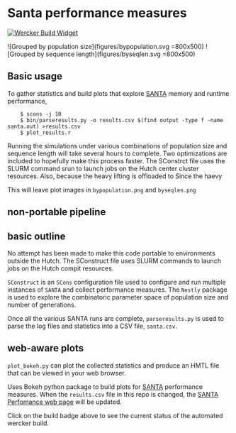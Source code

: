 # Santa performance measures

[Wercker Application]: https://app.wercker.com/project/bykey/cc49c35fea162f30d47d1b27e10e47fb
[Wercker Build Widget]: https://app.wercker.com/status/cc49c35fea162f30d47d1b27e10e47fb/s/master "wercker status"
[SANTA Repo]: http://github.com/santa-dev/santa
[SANTA page]: http://cswarth.github.io/santa-perf/index.html

[![Wercker Build Widget]][Wercker Application]

![Grouped by population size](figures/bypopulation.svg =800x500)
![Grouped by sequence length](figures/byseqlen.svg =800x500)

## Basic usage


To gather statistics and build plots that explore [SANTA][SANTA Repo] memory and runtime performance,
```
	$ scons -j 10
	$ bin/parseresults.py -o results.csv $(find output -type f -name santa.out) >results.csv
	$ plot_results.r
```
Running the simulations under various combinations of population size and sequence length will take several hours to complete.
Two optimizations are included to hopefully make this process faster.  The SConstrct file uses the SLURM command srun to launch jobs on the Hutch center cluster resources.  Also, because the heavy lifting is offloaded to
Since the haevy 

This will leave plot images in `bypopulation.png` and `byseqlen.png`

## non-portable pipeline

## basic outline

No attempt has been made to make this code portable to environments outside the Hutch.  The SConstruct file uses SLURM commands to launch jobs on the Hutch compit resources.

`SConstruct` is an `SCons` configuration file used to configure and
run multiple instances of `SANTA` and collect performance measures.
The `Nestly` package is used to explore the combinatoric parameter
space of population size and number of generations.

Once all the various SANTA runs are complete, `parseresults.py` is used to
parse the log files and statistics into a CSV file, `santa.csv`.



## web-aware plots

`plot_bokeh.py` can plot the collected statistics and
produce an HMTL file that can be viewed in your web browser.

Uses Bokeh python package to build plots for [SANTA][SANTA Repo]
performance measures.  When the `results.csv` file in this repo is
changed, the [SANTA Perfomance web page][SANTA page] will be updated.

Click on the build badge above to see the current status of the automated wercker build.


